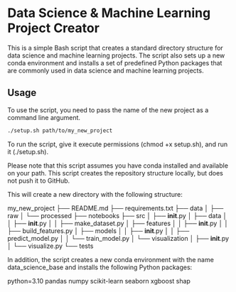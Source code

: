 # Data Science & Machine Learning Project Creator

This is a simple Bash script that creates a standard directory structure for data science and machine learning projects. The script also sets up a new conda environment and installs a set of predefined Python packages that are commonly used in data science and machine learning projects.

## Usage

To use the script, you need to pass the name of the new project as a command line argument.

```bash
./setup.sh path/to/my_new_project
```

To run the script, give it execute permissions (chmod +x setup.sh), and run it (./setup.sh).

Please note that this script assumes you have conda installed and available on your path. This script creates the repository structure locally, but does not push it to GitHub.

This will create a new directory with the following structure:

my_new_project
├── README.md
├── requirements.txt
├── data
│ ├── raw
│ └── processed
├── notebooks
├── src
│ ├── **init**.py
│ ├── data
│ │ ├── **init**.py
│ │ ├── make_dataset.py
│ ├── features
│ │ ├── **init**.py
│ │ ├── build_features.py
│ ├── models
│ │ ├── **init**.py
│ │ ├── predict_model.py
│ │ └── train_model.py
│ └── visualization
│ ├── **init**.py
│ └── visualize.py
└── tests

In addition, the script creates a new conda environment with the name data_science_base and installs the following Python packages:

python=3.10
pandas
numpy
scikit-learn
seaborn
xgboost
shap
